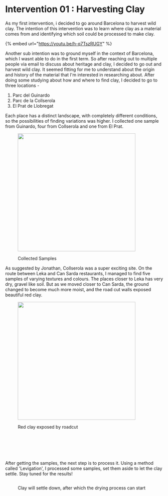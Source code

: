 # Intervention 01 : Harvesting Clay

As my first intervention, i decided to go around Barcelona to harvest wild clay. The intention of this intervention was to learn where clay as a material comes from and identifying which soil could be processed to make clay.&#x20;

{% embed url="https://youtu.be/h-q7TszRUGY" %}

Another sub intention was to ground myself in the context of Barcelona, which I wasnt able to do in the first term. So after reaching out to multiple people via email to discuss about heritage and clay, I decided to go out and harvest wild clay. It seemed fitting for me to understand about the origin and history of the material that I'm interested in researching about. After doing some studying about how and where to find clay, I decided to go to three locations -

1. Parc del Guinardo&#x20;
2. Parc de la Collserola
3. El Prat de Llobregat&#x20;

Each place has a distinct landscape, with completely different conditions, so the possibilities of finding variations was higher. I collected one sample from Guinardo, four from Collserola and one from El Prat.&#x20;

<figure><img src="../../../.gitbook/assets/1.jpg" alt="" width="375"><figcaption><p>Collected Samples</p></figcaption></figure>

As suggested by Jonathan, Collserola was a super exciting site. On the route between Leka and Can Sarda restaurants, I managed to find five samples of varying textures and colours. The places closer to Leka has very dry, gravel like soil. But as we moved closer to Can Sarda, the ground changed to become much more moist, and the road cut walls exposed beautiful red clay.

<figure><img src="../../../.gitbook/assets/WhatsApp Image 2025-02-02 at 20.16.37_8b16905e.jpg" alt="" width="375"><figcaption><p>Red clay exposed by roadcut </p></figcaption></figure>



<div><figure><img src="../../../.gitbook/assets/2.jpg" alt=""><figcaption></figcaption></figure> <figure><img src="../../../.gitbook/assets/3.jpg" alt=""><figcaption></figcaption></figure> <figure><img src="../../../.gitbook/assets/4.jpg" alt=""><figcaption></figcaption></figure></div>



<div><figure><img src="../../../.gitbook/assets/5.jpg" alt=""><figcaption></figcaption></figure> <figure><img src="../../../.gitbook/assets/6.jpg" alt=""><figcaption></figcaption></figure> <figure><img src="../../../.gitbook/assets/7.jpg" alt=""><figcaption></figcaption></figure></div>

After getting the samples, the next step is to process it. Using a method called 'Levigation', I processed some samples, set them aside to let the clay settle. Stay tuned for the results!&#x20;



<figure><img src="../../../.gitbook/assets/9.JPG" alt=""><figcaption><p>Clay will settle down, after which the drying process can start</p></figcaption></figure>





